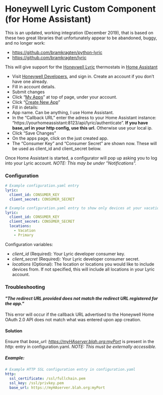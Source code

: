 # Honeywell Lyric Custom Component (for Home Assistant)

This is an updated, working integration (December 2019), that is based on these two great libraries that unfortunately appear to be abandoned, buggy, and no longer work:

* https://github.com/bramkragten/python-lyric
* https://github.com/bramkragten/lyric

This will give support for the [Honeywell Lyric](http://yourhome.honeywell.com/en/products/thermostat/lyric-thermostat) thermostats in [Home Assistant](https://www.home-assistant.io/)

- Visit [Honeywell Developers](http://developer.honeywell.com/), and sign in. Create an account if you don’t have one already.
- Fill in account details.
- Submit changes
- Click “[My Apps](http://developer.honeywell.com/user/me/apps)” at top of page, under your account.
- Click “[Create New App](http://developer.honeywell.com/user/me/apps/add)”
- Fill in details:
- App name. Can be anything, I use Home Assistant.
- In the “Callback URL” enter the adress to your Home Assistant instance: “https://yourhomeassistant:8123/api/lyric/authenticate”. **If you have base_url in your http config, use this url.** Otherwise use your local ip.
- Click “Save Changes”
- On the apps page, click on the just created app.
- The “Consumer Key” and “Consumer Secret” are shown now. These will be used as client_id and client_secret below.

Once Home Assistant is started, a configurator will pop up asking you to log into your Lyric account.
*NOTE: This may be under "Notifications".*

### Configuration
```yaml
# Example configuration.yaml entry
lyric:
  client_id: CONSUMER_KEY
  client_secret: CONSUMER_SECRET
```

```yaml
# Example configuration.yaml entry to show only devices at your vacation and primary homes
lyric:
  client_id: CONSUMER_KEY
  client_secret: CONSUMER_SECRET
  locations:
    - Vacation
    - Primary
```

Configuration variables:

- *client_id* (Required): Your Lyric developer consumer key.
- *client_secret* (Required): Your Lyric developer consumer secret.
- *locations* (Optional): The location or locations you would like to include devices from. If not specified, this will include all locations in your Lyric account.

### Troubleshooting
#### *"The redirect URL provided does not match the redirect URL registered for the app."*
This error will occur if the callback URL advertised to the Honeywell Home OAuth 2.0 API does not match what was entered upon app creation.
#### Solution
Ensure that *base_url: https://myHAserver.blah.org:myPort* is present in the *http:* entry in configuration.yaml.
*NOTE: This must be externally accessible.*
##### Example:
```yaml
# Example HTTP SSL configuration entry in configuration.yaml
http:
  ssl_certificate: /ssl/fullchain.pem
  ssl_key: /ssl/privkey.pem
  base_url: https://myHAserver.blah.org:myPort
```

